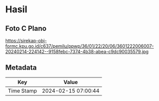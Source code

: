 # Hasil

## Foto C Plano

https://sirekap-obj-formc.kpu.go.id/c637/pemilu/ppwp/36/01/22/20/06/3601222006007-20240214-224142--9158febc-7374-4b38-abea-c9dc90035579.jpg


## Metadata

| Key        | Value               |
| ---------- | ------------------- |
| Time Stamp | 2024-02-15 07:00:44 |



